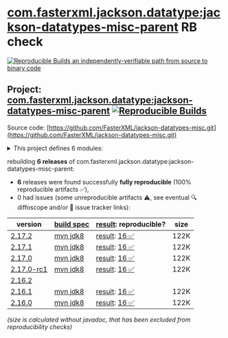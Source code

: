 [com.fasterxml.jackson.datatype:jackson-datatypes-misc-parent](https://central.sonatype.com/artifact/com.fasterxml.jackson.datatype/jackson-datatypes-misc-parent/versions) RB check
=======

[![Reproducible Builds](https://reproducible-builds.org/images/logos/rb.svg) an independently-verifiable path from source to binary code](https://reproducible-builds.org/)

## Project: [com.fasterxml.jackson.datatype:jackson-datatypes-misc-parent](https://central.sonatype.com/artifact/com.fasterxml.jackson.datatype/jackson-datatypes-misc-parent/versions) [![Reproducible Builds](https://img.shields.io/endpoint?url=https://raw.githubusercontent.com/jvm-repo-rebuild/reproducible-central/master/content/com/fasterxml/jackson/datatype/jackson-datatypes-misc-parent/badge.json)](https://github.com/jvm-repo-rebuild/reproducible-central/blob/master/content/com/fasterxml/jackson/datatype/jackson-datatypes-misc-parent/README.md)

Source code: [https://github.com/FasterXML/jackson-datatypes-misc.git](https://github.com/FasterXML/jackson-datatypes-misc.git)

<details><summary>This project defines 6 modules:</summary>

* [com.fasterxml.jackson.datatype:jackson-datatype-jakarta-jsonp](https://central.sonatype.com/artifact/com.fasterxml.jackson.datatype/jackson-datatype-jakarta-jsonp/2.17.2)
* [com.fasterxml.jackson.datatype:jackson-datatype-jakarta-mail](https://central.sonatype.com/artifact/com.fasterxml.jackson.datatype/jackson-datatype-jakarta-mail/2.17.2)
* [com.fasterxml.jackson.datatype:jackson-datatype-joda-money](https://central.sonatype.com/artifact/com.fasterxml.jackson.datatype/jackson-datatype-joda-money/2.17.2)
* [com.fasterxml.jackson.datatype:jackson-datatype-json-org](https://central.sonatype.com/artifact/com.fasterxml.jackson.datatype/jackson-datatype-json-org/2.17.2)
* [com.fasterxml.jackson.datatype:jackson-datatype-jsr353](https://central.sonatype.com/artifact/com.fasterxml.jackson.datatype/jackson-datatype-jsr353/2.17.2)
* [com.fasterxml.jackson.datatype:jackson-datatypes-misc-parent](https://central.sonatype.com/artifact/com.fasterxml.jackson.datatype/jackson-datatypes-misc-parent/2.17.2)
</details>

rebuilding **6 releases** of com.fasterxml.jackson.datatype:jackson-datatypes-misc-parent:
- **6** releases were found successfully **fully reproducible** (100% reproducible artifacts :white_check_mark:),
- 0 had issues (some unreproducible artifacts :warning:, see eventual :mag: diffoscope and/or :memo: issue tracker links):

| version | [build spec](/BUILDSPEC.md) | [result](https://reproducible-builds.org/docs/jvm/): reproducible? | size |
| -- | --------- | ------ | -- |
| [2.17.2](https://central.sonatype.com/artifact/com.fasterxml.jackson.datatype/jackson-datatypes-misc-parent/2.17.2/pom) | [mvn jdk8](jackson-datatypes-misc-parent-2.17.2.buildspec) | [result](jackson-datatypes-misc-parent-2.17.2.buildinfo): [16 :white_check_mark: ](jackson-datatypes-misc-parent-2.17.2.buildcompare) | 122K |
| [2.17.1](https://central.sonatype.com/artifact/com.fasterxml.jackson.datatype/jackson-datatypes-misc-parent/2.17.1/pom) | [mvn jdk8](jackson-datatypes-misc-parent-2.17.1.buildspec) | [result](jackson-datatypes-misc-parent-2.17.1.buildinfo): [16 :white_check_mark: ](jackson-datatypes-misc-parent-2.17.1.buildcompare) | 122K |
| [2.17.0](https://central.sonatype.com/artifact/com.fasterxml.jackson.datatype/jackson-datatypes-misc-parent/2.17.0/pom) | [mvn jdk8](jackson-datatypes-misc-parent-2.17.0.buildspec) | [result](jackson-datatypes-misc-parent-2.17.0.buildinfo): [16 :white_check_mark: ](jackson-datatypes-misc-parent-2.17.0.buildcompare) | 122K |
| [2.17.0-rc1](https://central.sonatype.com/artifact/com.fasterxml.jackson.datatype/jackson-datatypes-misc-parent/2.17.0-rc1/pom) | [mvn jdk8](jackson-datatypes-misc-parent-2.17.0-rc1.buildspec) | [result](jackson-datatypes-misc-parent-2.17.0-rc1.buildinfo): [16 :white_check_mark: ](jackson-datatypes-misc-parent-2.17.0-rc1.buildcompare) | 122K |
| [2.16.2](https://central.sonatype.com/artifact/com.fasterxml.jackson.datatype/jackson-datatypes-misc-parent/2.16.2/pom) | | | |
| [2.16.1](https://central.sonatype.com/artifact/com.fasterxml.jackson.datatype/jackson-datatypes-misc-parent/2.16.1/pom) | [mvn jdk8](jackson-datatypes-misc-parent-2.16.1.buildspec) | [result](jackson-datatypes-misc-parent-2.16.1.buildinfo): [16 :white_check_mark: ](jackson-datatypes-misc-parent-2.16.1.buildcompare) | 122K |
| [2.16.0](https://central.sonatype.com/artifact/com.fasterxml.jackson.datatype/jackson-datatypes-misc-parent/2.16.0/pom) | [mvn jdk8](jackson-datatypes-misc-parent-2.16.0.buildspec) | [result](jackson-datatypes-misc-parent-2.16.0.buildinfo): [16 :white_check_mark: ](jackson-datatypes-misc-parent-2.16.0.buildcompare) | 122K |

<i>(size is calculated without javadoc, that has been excluded from reproducibility checks)</i>
